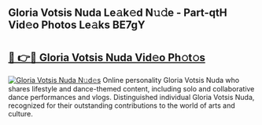 ## Gloria Votsis Nuda Le𝚊k𝚎d N𝚞𝚍e - Part-qtH Vid𝚎o Photos Le𝚊ks BE7gY

# <h2><a href="http://fbdwvq.evod.top/?m=Gloria+Votsis+Nuda">🔗 👉🔴 Gloria Votsis Nuda Vid𝚎o Ph𝚘t𝚘s</a></h2>

[![Gloria Votsis Nuda N𝚞d𝚎s](https://i.imgur.com/8V9OHl7.gif)](http://fbdwvq.evod.top/?m=Gloria+Votsis+Nuda)
Online personality Gloria Votsis Nuda who shares lifestyle and dance-themed content, including solo and collaborative dance performances and vlogs. Distinguished individual Gloria Votsis Nuda, recognized for their outstanding contributions to the world of arts and culture. 
